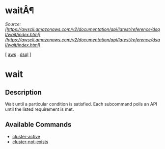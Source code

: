 # waitÂ¶

*Source: [https://awscli.amazonaws.com/v2/documentation/api/latest/reference/dsql/wait/index.html](https://awscli.amazonaws.com/v2/documentation/api/latest/reference/dsql/wait/index.html)*

[ [aws](https://awscli.amazonaws.com/v2/documentation/api/latest/reference/index.html#cli-aws) . [dsql](https://awscli.amazonaws.com/v2/documentation/api/latest/reference/dsql/index.html#cli-aws-dsql) ]

# wait

## Description

Wait until a particular condition is satisfied. Each subcommand polls an API until the listed requirement is met.

## Available Commands

- [cluster-active](https://awscli.amazonaws.com/v2/documentation/api/latest/reference/dsql/wait/cluster-active.html)
- [cluster-not-exists](https://awscli.amazonaws.com/v2/documentation/api/latest/reference/dsql/wait/cluster-not-exists.html)